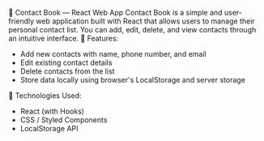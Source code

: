 📒 Contact Book — React Web App
Contact Book is a simple and user-friendly web application built with React that allows users to manage their personal contact list. You can add, edit, delete, and view contacts through an intuitive interface.
🔧 Features:
- Add new contacts with name, phone number, and email
- Edit existing contact details
- Delete contacts from the list
- Store data locally using browser's LocalStorage and server storage


🚀 Technologies Used:
- React (with Hooks)
- CSS / Styled Components
- LocalStorage API



